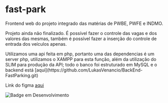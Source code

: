 # fast-park
Frontend web do projeto integrado das matérias de PWBE, PWFE e INDMO.

<p>Projeto ainda não finalizado. É possível fazer o controle das vagas e dos valores das mesmas, também é possível fazer a inserção do controle de entrada dos veículos apenas.</p>
Utilizamos uma api feita em php, portanto uma das dependencias é um server php, utilizamos o XAMPP para esta função, além da utilização do SLIM para produção da API;
todo o banco foi estruturado em MySQL e o backend está [aqui](https://github.com/LukasVenancio/BackEnd-FastParking.git) 

Link do figma [aqui](https://www.figma.com/file/SjWiBK79AGdVcGYhqlBze3/Untitled?node-id=0%3A1)

![Badge em Desenvolvimento](http://img.shields.io/static/v1?label=STATUS&message=EM%20DESENVOLVIMENTO&color=GREEN&style=for-the-badge)
